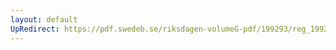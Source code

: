 ```yaml
---
layout: default
UpRedirect: https://pdf.swedeb.se/riksdagen-volumeG-pdf/199293/reg_199293/reg_199293_0586.pdf
---
```

